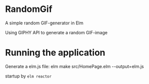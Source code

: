 # RandomGif
A simple random GIF-generator in Elm

Using GIPHY API to generate a random GIF-image

# Running the application

Generate a elm.js file: 
elm make src/HomePage.elm --output=elm.js

startup by `elm reactor`
